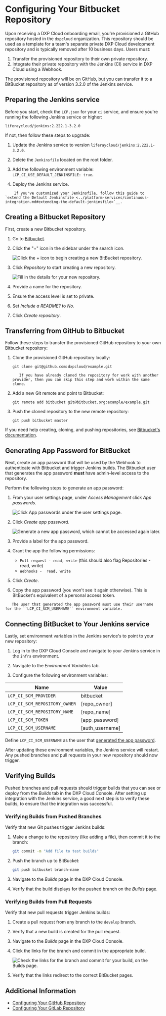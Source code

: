 # Configuring Your Bitbucket Repository

Upon receiving a DXP Cloud onboarding email, you're provisioned a GitHub repository hosted in the `dxpcloud` organization. This repository should be used as a template for a team's separate private DXP Cloud development repository and is typically removed after 10 business days. Users must:

1. Transfer the provisioned repository to their own private repository.
1. Integrate their private repository with the Jenkins (CI) service in DXP Cloud using a Webhook.

The provisioned repository will be on GitHub, but you can transfer it to a BitBucket repository as of version 3.2.0 of the Jenkins service.

## Preparing the Jenkins service

Before you start, check the `LCP.json` for your `ci` service, and ensure you're running the following Jenkins service or higher:

```
liferaycloud/jenkins:2.222.1-3.2.0
```

If not, then follow these steps to upgrade:

1. Update the Jenkins service to version `liferaycloud/jenkins:2.222.1-3.2.0`.

1. Delete the `Jenkinsfile` located on the root folder.

1. Add the following environment variable: `LCP_CI_USE_DEFAULT_JENKINSFILE: true`.

1. Deploy the Jenkins service.

```note::
    If you've customized your Jenkinsfile, follow this guide to `extend the Default Jenkinsfile <../platform-services/continuous-integration.md#extending-the-default-jenkinsfile>`__.
```

## Creating a Bitbucket Repository

First, create a new Bitbucket repository.

1. Go to [Bitbucket](https://bitbucket.org).

1. Click the "+" icon in the sidebar under the search icon.

    ![Click the + icon to begin creating a new BitBucket repository.](./configuring-your-bitbucket-repository/images/01.png)

1. Click _Repository_ to start creating a new repository.

    ![Fill in the details for your new repository.](./configuring-your-bitbucket-repository/images/02.png)

1. Provide a name for the repository.

1. Ensure the access level is set to private.

1. Set _Include a README?_ to _No_.

1. Click _Create repository_.

## Transferring from GitHub to Bitbucket

Follow these steps to transfer the provisioned GitHub repository to your own Bitbucket repository:

1. Clone the provisioned GitHub repository locally:

    ```git clone git@github.com:dxpcloud/example.git```

    ```note::
       If you have already cloned the repository for work with another provider, then you can skip this step and work within the same clone.
    ```

1. Add a new Git remote and point to Bitbucket:

    ```git remote add bitbucket git@bitbucket.org:example/example.git```

1. Push the cloned repository to the new remote repository:

    ```git push bitbucket master```

If you need help creating, cloning, and pushing repositories, see [Bitbucket's documentation](https://confluence.atlassian.com/bitbucket/create-a-git-repository-759857290.html).

## Generating App Password for BitBucket

Next, create an app password that will be used by the Webhook to authenticate with Bitbucket and trigger Jenkins builds. The Bitbucket user that generates the app password **must** have admin-level access to the repository.

Perform the following steps to generate an app password:

1. From your user settings page, under _Access Management_ click _App passwords_.

    ![Click App passwords under the user settings page.](./configuring-your-bitbucket-repository/images/03.png)

1. Click _Create app password_.

    ![Generate a new app password, which cannot be accessed again later.](./configuring-your-bitbucket-repository/images/04.png)

1. Provide a label for the app password.

1. Grant the app the following permissions:

    * `Pull request - read, write` (this should also flag Repositories - read, write)
    * `Webhooks -  read, write`

1. Click _Create_.

1. Copy the app password (you won't see it again otherwise). This is BitBucket's equivalent of a personal access token.

```important::
   The user that generated the app password must use their username for the ``LCP_CI_SCM_USERNAME`` environment variable.
```

## Connecting BitBucket to Your Jenkins service

Lastly, set environment variables in the Jenkins service's to point to your new repository:

1. Log in to the DXP Cloud Console and navigate to your Jenkins service in the `infra` environment.

1. Navigate to the _Environment Variables_ tab.

1. Configure the following environment variables:

| Name | Value |
| ---  | ---   |
| `LCP_CI_SCM_PROVIDER` | bitbucket  |
| `LCP_CI_SCM_REPOSITORY_OWNER` | [repo_owner] |
| `LCP_CI_SCM_REPOSITORY_NAME` | [repo_name] |
| `LCP_CI_SCM_TOKEN` | [app_password] |
| `LCP_CI_SCM_USERNAME` | [auth_username] |

Define `LCP_CI_SCM_USERNAME` as the user that [generated the app password](#generating-app-password-for-bitbucket).

After updating these environment variables, the Jenkins service will restart. Any pushed branches and pull requests in your new repository should now trigger.

## Verifying Builds

Pushed branches and pull requests should trigger builds that you can see or deploy from the _Builds_ tab in the DXP Cloud Console. After setting up integration with the Jenkins service, a good next step is to verify these builds, to ensure that the integration was successful.

### Verifying Builds from Pushed Branches

Verify that new Git pushes trigger Jenkins builds:

1. Make a change to the repository (like adding a file), then commit it to the branch:

    ```bash
    git commit -m "Add file to test builds"
    ```

1. Push the branch up to BitBucket:

    ```bash
    git push bitbucket branch-name
    ```

1. Navigate to the _Builds_ page in the DXP Cloud Console.

1. Verify that the build displays for the pushed branch on the _Builds_ page.

### Verifying Builds from Pull Requests

Verify that new pull requests trigger Jenkins builds:

1. Create a pull request from any branch to the `develop` branch.

1. Verify that a new build is created for the pull request.

1. Navigate to the _Builds_ page in the DXP Cloud Console.

1. Click the links for the branch and commit in the appropriate build.

    ![Check the links for the branch and commit for your build, on the Builds page.](./configuring-your-bitbucket-repository/images/05.png)

1. Verify that the links redirect to the correct BitBucket pages.

## Additional Information

* [Configuring Your GitHub Repository](./configuring-your-github-repository.md)
* [Configuring Your GitLab Repository](./configuring-your-gitlab-repository.md)
